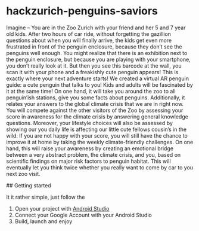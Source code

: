 # hackzurich-penguins-saviors

Imagine – You are in the Zoo Zurich with your friend and her 5 and 7 year old kids. After two hours of car ride, without forgetting the gazillion questions about when you will finally arrive, the kids get even more frustrated in front of the penguin enclosure, because they don’t see the penguins well enough. You might realize that there is an exhibition next to the penguin enclosure, but because you are playing with your smartphone, you don’t really look at it.  But then you see this barcode at the wall, you scan it with your phone and a freakishly cute penguin appears!
This is exactly where your next adventure starts! We created a virtual AR penguin guide: a cute penguin that talks to you! Kids and adults will be fascinated by it at the same time! On one hand, it will take you around the zoo to all penguin’ish stations, give you some facts about penguins. Additionally, it relates your answers to the global climate crisis that we are in right now. You will compete against the other visitors of the Zoo by assessing your score in awareness for the climate crisis by answering general knowledge questions. Moreover, your lifestyle choices will also be assessed by showing our you daily life is affecting our little cute fellows cousin’s in the wild.
If you are not happy with your score, you will still have the chance to improve it at home by taking the weekly climate-friendly challenges. On one hand, this will raise your awareness by creating an emotional bridge between a very abstract problem, the climate crisis,  and you, based on scientific findings on major risk factors to penguin habitat. This will eventually let you think twice whether you really want to come by car to you next zoo visit.


## Getting started

It it rather simple, just follow the 
1. Open your project with [Android Studio](https://developer.android.com/studio)
2. Connect your Google Account with your Android Studio
3. Build, launch and enjoy
